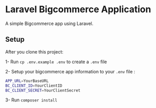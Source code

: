 # Laravel Bigcommerce Application
A simple Bigcommerce app using Laravel.


## Setup

  After you clone this project:
  
  1- Run `cp .env.example .env` to create a `.env` file
  
  2- Setup your bigcommerce app information to your `.env` file :

  ``` bash
APP_URL=YourBaseURL
BC_CLIENT_ID=YourClientID
BC_CLIENT_SECRET=YourClientSecret
  ```
  3- Run `composer install`
